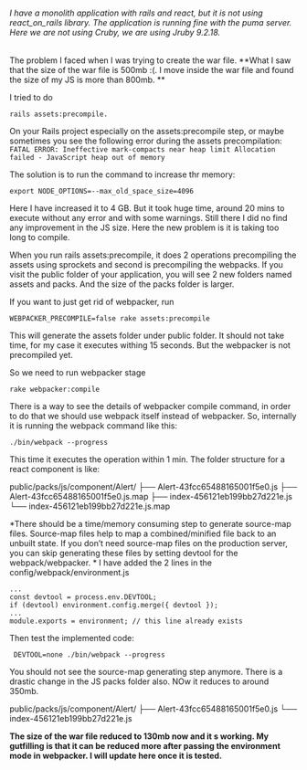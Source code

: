 ###### I have a monolith application with rails and react, but it is not using react_on_rails library. The application is running fine with the puma server. Here we are not using Cruby, we are using Jruby 9.2.18.


The problem I faced when I was trying to create the war file.
**What I saw that the size of the war file is 500mb :(. I move inside the war file and found the size of my JS is more than 800mb.
**


I tried to do 

    rails assets:precompile.


On your Rails project especially on the assets:precompile step, or maybe sometimes you see the following error during the assets precompilation:
```FATAL ERROR: Ineffective mark-compacts near heap limit Allocation failed - JavaScript heap out of memory```


The solution is to run the command to increase thr memory:
```
export NODE_OPTIONS=--max_old_space_size=4096
```


Here I have increased it to 4 GB. But it took huge time, around 20 mins to execute without any error and with some warnings.  Still there I did no find any improvement in the JS size. Here the new problem is it is taking too long to compile.

When you run rails assets:precompile, it does 2 operations
precompiling the assets using sprockets and second is precompiling the webpacks. If you visit the public folder of your application, you will see 2 new folders named assets and packs.
And the size of the packs folder is larger.

If you want to just get rid of webpacker, run
```
WEBPACKER_PRECOMPILE=false rake assets:precompile
```

This will generate the assets folder under public folder. It should not take time, for my case it executes withing 15 seconds. But the webpacker is not precompiled yet.

So we need to run webpacker stage 
```
rake webpacker:compile
```

There is a way to see the details of webpacker compile command, in order to do that we should use webpack itself instead of webpacker. So, internally it is running the webpack command like this:
```
./bin/webpack --progress
```
This time it executes the operation within 1 min. The folder structure for a react component is like:


public/packs/js/component/Alert/
├── Alert-43fcc65488165001f5e0.js
├── Alert-43fcc65488165001f5e0.js.map
├── index-456121eb199bb27d221e.js
└── index-456121eb199bb27d221e.js.map


*There should be a time/memory consuming step to generate source-map files. Source-map files help to map a combined/minified file back to an unbuilt state. If you don’t need source-map files on the production server, you can skip generating these files by setting devtool for the webpack/webpacker.
*
I have added the 2 lines in the config/webpack/environment.js
```
...
const devtool = process.env.DEVTOOL;
if (devtool) environment.config.merge({ devtool });
...
module.exports = environment; // this line already exists

```

Then test the implemented code:
```
 DEVTOOL=none ./bin/webpack --progress
```
You should not see the source-map generating step anymore. There is a drastic change in the JS packs folder also. NOw it reduces to around 350mb.

public/packs/js/component/Alert/
├── Alert-43fcc65488165001f5e0.js
└── index-456121eb199bb27d221e.js

**The size of the war file reduced to 130mb now and it s working. My gutfilling is that it can be reduced more after passing the environment mode in webpacker. I will update here once it is tested.**
